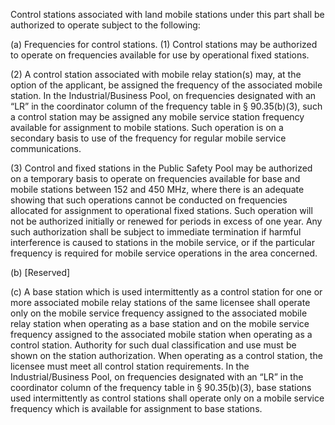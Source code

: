 Control stations associated with land mobile stations under this part shall be authorized to operate subject to the following:

(a) Frequencies for control stations. (1) Control stations may be authorized to operate on frequencies available for use by operational fixed stations.

(2) A control station associated with mobile relay station(s) may, at the option of the applicant, be assigned the frequency of the associated mobile station. In the Industrial/Business Pool, on frequencies designated with an “LR” in the coordinator column of the frequency table in § 90.35(b)(3), such a control station may be assigned any mobile service station frequency available for assignment to mobile stations. Such operation is on a secondary basis to use of the frequency for regular mobile service communications.

(3) Control and fixed stations in the Public Safety Pool may be authorized on a temporary basis to operate on frequencies available for base and mobile stations between 152 and 450 MHz, where there is an adequate showing that such operations cannot be conducted on frequencies allocated for assignment to operational fixed stations. Such operation will not be authorized initially or renewed for periods in excess of one year. Any such authorization shall be subject to immediate termination if harmful interference is caused to stations in the mobile service, or if the particular frequency is required for mobile service operations in the area concerned.

(b) [Reserved]

(c) A base station which is used intermittently as a control station for one or more associated mobile relay stations of the same licensee shall operate only on the mobile service frequency assigned to the associated mobile relay station when operating as a base station and on the mobile service frequency assigned to the associated mobile station when operating as a control station. Authority for such dual classification and use must be shown on the station authorization. When operating as a control station, the licensee must meet all control station requirements. In the Industrial/Business Pool, on frequencies designated with an “LR” in the coordinator column of the frequency table in § 90.35(b)(3), base stations used intermittently as control stations shall operate only on a mobile service frequency which is available for assignment to base stations.

